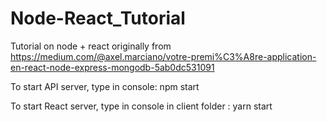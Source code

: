 # Node-React_Tutorial
Tutorial on node + react originally from https://medium.com/@axel.marciano/votre-premi%C3%A8re-application-en-react-node-express-mongodb-5ab0dc531091

To start API server, type in console: npm start

To start React server, type in console in client folder : yarn start
